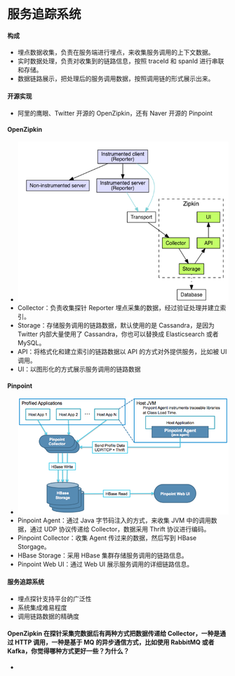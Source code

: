 # 服务追踪系统
#### 构成
* 埋点数据收集，负责在服务端进行埋点，来收集服务调用的上下文数据。
* 实时数据处理，负责对收集到的链路信息，按照 traceId 和 spanId 进行串联和存储。
* 数据链路展示，把处理后的服务调用数据，按照调用链的形式展示出来。

#### 开源实现
* 阿里的鹰眼、Twitter 开源的 OpenZipkin，还有 Naver 开源的 Pinpoint

#### OpenZipkin
* ![699916c60cd31a2b8d7ab0335038cf33](media/15497683539807/699916c60cd31a2b8d7ab0335038cf33.png)
* Collector：负责收集探针 Reporter 埋点采集的数据，经过验证处理并建立索引。
* Storage：存储服务调用的链路数据，默认使用的是 Cassandra，是因为 Twitter 内部大量使用了 Cassandra，你也可以替换成 Elasticsearch 或者 MySQL。
* API：将格式化和建立索引的链路数据以 API 的方式对外提供服务，比如被 UI 调用。
* UI：以图形化的方式展示服务调用的链路数据

#### Pinpoint
* ![d8b526a56b633c34364924a2d00905a4](media/15497683539807/d8b526a56b633c34364924a2d00905a4.png)
* Pinpoint Agent：通过 Java 字节码注入的方式，来收集 JVM 中的调用数据，通过 UDP 协议传递给 Collector，数据采用 Thrift 协议进行编码。
* Pinpoint Collector：收集 Agent 传过来的数据，然后写到 HBase Storgage。
* HBase Storage：采用 HBase 集群存储服务调用的链路信息。
* Pinpoint Web UI：通过 Web UI 展示服务调用的详细链路信息。

#### 服务追踪系统
* 埋点探针支持平台的广泛性
* 系统集成难易程度
* 调用链路数据的精确度

#### OpenZipkin 在探针采集完数据后有两种方式把数据传递给 Collector，一种是通过 HTTP 调用，一种是基于 MQ 的异步通信方式，比如使用 RabbitMQ 或者 Kafka，你觉得哪种方式更好一些？为什么？
* 
